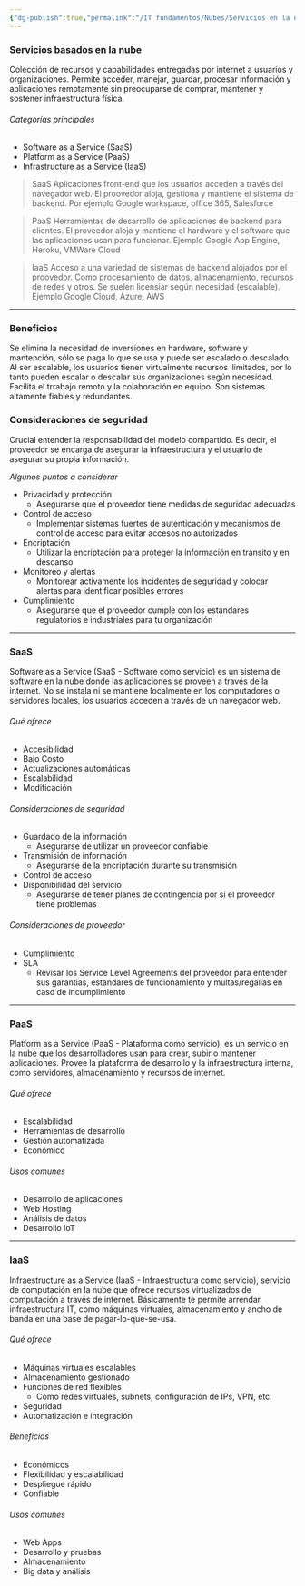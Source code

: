 ```yaml
---
{"dg-publish":true,"permalink":"/IT fundamentos/Nubes/Servicios en la nube/"}
---
```


### Servicios basados en la nube

Colección de recursos y capabilidades entregadas por internet a usuarios y organizaciones. Permite acceder, manejar, guardar, procesar información y aplicaciones remotamente sin preocuparse de comprar, mantener y sostener infraestructura física.

###### Categorías principales
- Software as a Service (SaaS)
- Platform as a Service (PaaS)
- Infrastructure as a Service (IaaS)


> SaaS
Aplicaciones front-end que los usuarios acceden a través del navegador web. El proovedor aloja, gestiona y mantiene el sistema de backend. Por ejemplo Google workspace, office 365, Salesforce

> PaaS
Herramientas de desarrollo de aplicaciones de backend para clientes. 
El proveedor aloja y mantiene el hardware y el software que las aplicaciones usan para funcionar.
Ejemplo Google App Engine, Heroku, VMWare Cloud

> IaaS
Acceso a una variedad de sistemas de backend alojados por el proovedor. Como procesamiento de datos, almacenamiento, recursos de redes y otros. Se suelen licensiar según necesidad (escalable).
Ejemplo Google Cloud, Azure, AWS

---

### Beneficios
Se elimina la necesidad de inversiones en hardware, software y mantención, sólo se paga lo que se usa y puede ser escalado o descalado.
Al ser escalable, los usuarios tienen virtualmente recursos ilimitados, por lo tanto pueden escalar o descalar sus organizaciones según necesidad.
Facilita el trrabajo remoto y la colaboración en equipo.
Son sistemas altamente fiables y redundantes.

### Consideraciones de seguridad
Crucial entender la responsabilidad del modelo compartido. Es decir, el proveedor se encarga de asegurar la infraestructura y el usuario de asegurar su propia información.

_Algunos puntos a considerar_
- Privacidad y protección
  - Asegurarse que el proveedor tiene medidas de seguridad adecuadas
- Control de acceso
  - Implementar sistemas fuertes de autenticación y mecanismos de control de acceso para evitar accesos no autorizados
- Encriptación
  - Utilizar la encriptación para proteger la información en tránsito y en descanso
- Monitoreo y alertas
  - Monitorear activamente los incidentes de seguridad y colocar alertas para identificar posibles errores
- Cumplimiento
  - Asegurarse que el proveedor cumple con los estandares regulatorios e industriales para tu organización

---

### SaaS
Software as a Service (SaaS - Software como servicio) es un sistema de software en la nube donde las aplicaciones se proveen a través de la internet.
No se instala ni se mantiene localmente en los computadores o servidores locales, los usuarios acceden a través de un navegador web.

###### Qué ofrece
- Accesibilidad
- Bajo Costo
- Actualizaciones automáticas
- Escalabilidad
- Modificación

###### Consideraciones de seguridad
- Guardado de la información
  - Asegurarse de utilizar un proveedor confiable
- Transmisión de información
  - Asegurarse de la encriptación durante su transmisión
- Control de acceso
- Disponibilidad del servicio
  - Asegurarse de tener planes de contingencia por si el proveedor tiene problemas

###### Consideraciones de proveedor
- Cumplimiento
- SLA
  - Revisar los Service Level Agreements del proveedor para entender sus garantias, estandares de funcionamiento y multas/regalias en caso de incumplimiento

---

### PaaS
Platform as a Service (PaaS - Plataforma como servicio), es un servicio en la nube que los desarrolladores usan para crear, subir o mantener aplicaciones.
Provee la plataforma de desarrollo y la infraestructura interna, como servidores, almacenamiento y recursos de internet.

###### Qué ofrece
- Escalabilidad
- Herramientas de desarrollo
- Gestión automatizada
- Económico

###### Usos comunes
- Desarrollo de aplicaciones
- Web Hosting
- Análisis de datos
- Desarrollo IoT

---

### IaaS
Infraestructure as a Service (IaaS - Infraestructura como servicio), servicio de computación en la nube que ofrece recursos virtualizados de computación a través de internet. Básicamente te permite arrendar infraestructura IT, como máquinas virtuales, almacenamiento y ancho de banda en una base de pagar-lo-que-se-usa.

###### Qué ofrece
- Máquinas virtuales escalables
- Almacenamiento gestionado
- Funciones de red flexibles
  - Como redes virtuales, subnets, configuración de IPs, VPN, etc.
- Seguridad
- Automatización e integración

###### Beneficios
- Económicos
- Flexibilidad y escalabilidad
- Despliegue rápido
- Confiable

###### Usos comunes
- Web Apps
- Desarrollo y pruebas
- Almacenamiento
- Big data y análisis